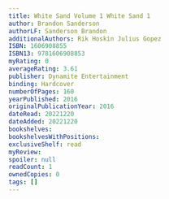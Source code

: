 ```yaml
---
title: White Sand Volume 1 White Sand 1
author: Brandon Sanderson
authorLF: Sanderson Brandon
additionalAuthors: Rik Hoskin Julius Gopez
ISBN: 1606908855
ISBN13: 9781606908853
myRating: 0
averageRating: 3.61
publisher: Dynamite Entertainment
binding: Hardcover
numberOfPages: 160
yearPublished: 2016
originalPublicationYear: 2016
dateRead: 20221220
dateAdded: 20221220
bookshelves: 
bookshelvesWithPositions: 
exclusiveShelf: read
myReview: 
spoiler: null
readCount: 1
ownedCopies: 0
tags: []
---
```


